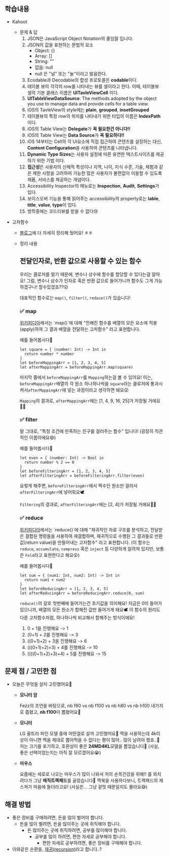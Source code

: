 ## 학습내용

- Kahoot

  - 문제 & 답
    1. JSON은 JavaScript Object Notation의 줄임말 입니다.
    2. JSON의 값을 표현하는 문법적 요소
       - Object: {}
       - Array: []
       - String: ""
       - 없음: null
       - null 은 "널" 또는 "눌"이라고 발음한다.
    3. Ecodable과 Decodable의 합성 프로토콜은 **codable**이다.
    4. 테이블 뷰의 각각의 row를 나타내는 뷰를 셀이라고 한다. 이때, 테이블뷰 셀의 기본 클래스 이름은 **UITavleViewCell** 이다.
    5. **UITableViewDataSource**: The methods adopted by the object you use to manage data and provide cells for a table view.
    6. iOS의 TavleView의 style에는 **plain**, **grouped**, **insetGrouped**
    7. 테이블뷰의 특정 row의 위치를 나타내기 위한 타입의 이름은 **IndexPath** 이다.
    8. iOS의 Table View는 **Delegate**가 **꼭 필요한건 아니다!!**
    9. iOS의 Table View는 **Data Source**가 **꼭 필요하다!!**
    10. iOS 14부터는 Cell의 각 UI요소에 직접 접근하여 콘텐츠를 설정하는 대신, **Content Configuration**을 사용하여 콘텐츠를 나타냅니다.
    11. **Dynamic Type Sizes**는 사용자 설정에 따른 유연한 텍스트사이즈를 제공하기 위한 기법 이다.
    12. **접근성**은 사용자의 신체적 특성이나 지역, 나이, 지식 수준, 기술, 체험과 같은 제한 사항을 고려하여 가능한 많은 사용자가 불편없이 이용할 수 있도록 제품, 서비스를 제공하는 개념이다.
    13. Accessibility Inspector의 메뉴로는 **Inspection**, **Audit**, **Settings**가 있다.
    14. 보이스오버 기능을 통해 읽어주는 accessibility의 property로는 **lable**, **title**, **value**, **type**이 있다.
    15. 방학중에는 코드리뷰를 받을 수 없다😢

- 고차함수

  - [블로그](https://bekangkyung.tistory.com/entry/고차함수-Higher-Order-Functions-고계함수)에 더 자세히 정리해 뒀어요! ㅎㅎ

  - 정리 내용

    ## 전달인자로, 반환 값으로 사용할 수 있는 함수

    우리는 클로저를 알기 때문에, 변수나 상수에 함수를 할당할 수 있다는걸 알아요! 그럼, 변수나 상수가 인자로 혹은 반환 값으로 들어가니까 함수도 그게 가능하겠구나! 할수있겠죠??😲

    대표적인 함수로는 `map()`, `filter()`, `reduce()`가 있습니다!

    ### ✅ map

    [위키피디아](https://ko.wikipedia.org/wiki/Map_(고차_함수))에서는 `map()`에 대해 "전해진 함수를 배열의 모든 요소에 적용(apply)하여 그 결과 배열을 전달하는 고차함수" 라고 표현합니다.

    예를 들어봅시다📝

    ```
    let square = { (number: Int) -> Int in
      return number * number
    }
    let beforeMappingArr = [1, 2, 3, 4, 5]
    let afterMappingArr = beforeMappingArr.map(square)
    ```

    마지막 줄에서 `beforeMappingArr`를 `Mapping`하는걸 볼 수 있어요! 이는, `beforeMappingArr`배열의 각 원소 하나하나씩을 `square`라는 클로저에 통과시켜서`afterMappingArr`에 넣는 과정이라고 생각하면 돼요😲

    `Mapping`의 결과로, `afterMappingArr`에는 \[1, 4, 9, 16, 25\]가 저장될 거에요👍🏻

    ### ✅ filter

    말 그대로, "특정 조건에 만족하는 친구를 걸러주는 함수" 입니다! (굉장히 직관적인 이름이에요😄)

    예를 들어봅시다📝

    ```
    let even = { (number: Int) -> Bool in
      return number % 2 == 0
    }
    let beforeFilteringArr = [1, 2, 3, 4, 5]
    let afterFilteringArr = beforeFilteringArr.filter(even)
    ```

    요렇게 해주면, `beforeFilteringArr`에서 짝수인 원소만 걸러서 `afterFilteringArr`에 넣어줘요🕊

    `Filtering`의 결과로, `afterFilteringArr`에는 \[2, 4\]가 저장될 거에요👍🏻

    ### ✅ reduce

    [위키피디아](https://ko.wikipedia.org/wiki/Fold_(고차_함수))에서는 `reduce()`에 대해 "재귀적인 자료 구조를 분석하고, 전달받은 결합된 명령들을 사용하여 재결합하며, 재귀적으로 수행된 그 결과들로 반환 값(return value)을 만들어내는 고차함수" 라고 표현합니다. (이 함수는 `reduce`, `accumulate`, `compress` 혹은 `inject` 등 다양하게 알려져 있지만, 보통은 `Fold`라고 표현한다고 해요😲)

    예를 들어봅시다📝

    ```
    let sum = { (num1: Int, num2: Int) -> Int in
      return num1 + num2
    }
    let beforeReducingArr = [1, 2, 3, 4, 5]
    let afterReducingArr = beforeReducingArr.reduce(0, sum)
    ```

    `reduce()`의 갈호 첫번째에 들어가는건 초기값을 의미해요! 지금은 0이 들어가있으니까, 배열의 모든 원소가 합해진 값만 들어가게 돼요🕊 이 함수의 원리도 다른 고차함수처럼, 하나하나씩 비교해서 합해주는 방식이에요!

    1. 0 + 1을 진행해요 -> 1
    2. (0+1) + 2를 진행해요 -> 3
    3. ((0+1)+2) + 3을 진행해요 -> 6
    4. (((0+1)+2)+3) + 4를 진행해요 -> 10
    5. ((((0+1)+2)+3)+4) + 5를 진행해요 -> 15

## 문제 점 / 고민한 점

- 오늘은 무엇을 살지 고민했어요🤑

  - **모니터 암**

    Fezz의 조언을 바탕으로, nb f80 vs nb f100 vs nb h80 vs nb h100 네가지로 좁혔고, **nb f100**이 뽑혔어요🎉

  - **모니터**

    LG 울트라 파인 모델 중에 어떤걸로 살까 고민했어요🤔 맥을 사용하는데 4k이상이 아니면 맥을 제대로 뽑아먹을 수 없다는 평이 많아.. 많이 날려야 했죠..💸 저는 크기를 포기하고, 호환성이 좋은 **24MD4KL**모델을 뽑았습니다🎉 (사실, 좋은 선택이었는지는 아직 잘 모르겠어요😭)

  - **마우스**

    요즘에는 세로로 나오는 마우스가 많이 나와서 저의 손목건강을 위해!! 를 외치려다가 그냥 **매직트랙패드**를 골랐습니다🎉 맥북을 사용하다보니, 트랙패드의 제스쳐가 마음에 들더라고요! (사실은... 그냥 겉멋 때문일지도 몰라요😅)

## 해결 방법

- 좋은 장비를 구매하려면, 돈을 많이 벌어야 합니다.
  - 돈을 많이 벌려면, 돈을 많이주는 곳에 취직해야 합니다.
    - 돈 많이주는 곳에 취직하려면, 공부를 많이해야 합니다.
      - 공부를 많이 하려면, 편한 자세로 공부해야 합니다.
        - 편한 자세로 공부하려면, 좋은 장비를 구매해야 합니다.
- 이와같은 순환을, [재귀(recursion)](https://ko.wikipedia.org/wiki/재귀)라고 합니다..?